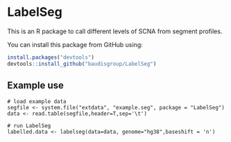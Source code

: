 # LabelSeg

This is an R package to call different levels of SCNA from segment profiles.

You can install this package from GitHub using:

```r
install.packages("devtools")
devtools::install_github("baudisgroup/LabelSeg")
```

## Example use

```{r}
# load example data
segfile <- system.file("extdata", "example.seg", package = "LabelSeg")
data <- read.table(segfile,header=T,sep='\t')

# run LabelSeg
labelled.data <- labelseg(data=data, genome="hg38",baseshift = 'n')
```
